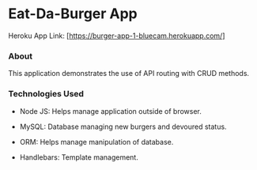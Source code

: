 # Eat-Da-Burger App

Heroku App Link: [https://burger-app-1-bluecam.herokuapp.com/]

### About

This application demonstrates the use of API routing with CRUD methods. 


### Technologies Used

* Node JS: Helps manage application outside of browser.

* MySQL: Database managing new burgers and devoured status. 

* ORM: Helps manage manipulation of database.

* Handlebars: Template management. 


